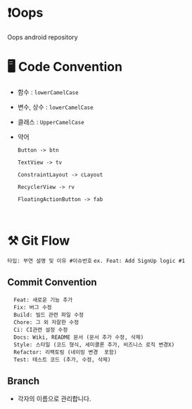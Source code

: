 # ❗Oops
Oops android repository


# 🖥 Code Convention
- 함수 : `lowerCamelCase`
- 변수, 상수 : `lowerCamelCase`
- 클래스 : `UpperCamelCase`
- 약어

  `Button -> btn`

  `TextView -> tv`

  `ConstraintLayout -> cLayout`

  `RecyclerView -> rv`

  `FloatingActionButton -> fab`

<br>

# ⚒️ Git Flow
`타입: 부연 설명 및 이유 #이슈번호`
`ex. Feat: Add SignUp logic #1`

## Commit Convention
```
  Feat: 새로운 기능 추가
  Fix: 버그 수정
  Build: 빌드 관련 파일 수정
  Chore: 그 외 자잘한 수정
  Ci: CI관련 설정 수정
  Docs: Wiki, README 문서 (문서 추가 수정, 삭제)
  Style: 스타일 (코드 형식, 세미콜론 추가, 비즈니스 로직 변경X)
  Refactor: 리팩토링 (네이밍 변경  포함)
  Test: 테스트 코드 (추가, 수정, 삭제)
```

## Branch

- 각자의 이름으로 관리합니다.

